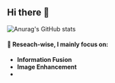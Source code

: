 ## Hi there 👋
![Anurag's GitHub stats](https://github-readme-stats.vercel.app/api?username=song-chengcheng&show_icons=true&theme=tokyonight)
<!--
**song-chengcheng/song-chengcheng** is a ✨ _special_ ✨ repository because its `README.md` (this file) appears on your GitHub profile.

Here are some ideas to get you started:

- 🔭 I’m currently working on ...
- 🌱 I’m currently learning ...
- 👯 I’m looking to collaborate on ...
- 🤔 I’m looking for help with ...
- 💬 Ask me about ...
- 📫 How to reach me: ...
- 😄 Pronouns: ...
- ⚡ Fun fact: ...
-->

#### 🔭 Reseach-wise, I mainly focus on:
  - **Information Fusion**
  - **Image Enhancement**
  - 
